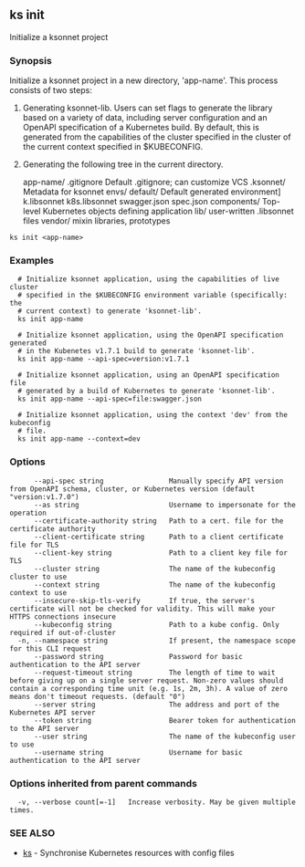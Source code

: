 ## ks init

Initialize a ksonnet project

### Synopsis


Initialize a ksonnet project in a new directory, 'app-name'. This process
consists of two steps:

1. Generating ksonnet-lib. Users can set flags to generate the library based on
   a variety of data, including server configuration and an OpenAPI
   specification of a Kubernetes build. By default, this is generated from the
   capabilities of the cluster specified in the cluster of the current context
   specified in $KUBECONFIG.
2. Generating the following tree in the current directory.

   app-name/
     .gitignore     Default .gitignore; can customize VCS
     .ksonnet/      Metadata for ksonnet
     envs/
       default/     Default generated environment]
         k.libsonnet
         k8s.libsonnet
         swagger.json
         spec.json
     components/    Top-level Kubernetes objects defining application
     lib/           user-written .libsonnet files
     vendor/        mixin libraries, prototypes


```
ks init <app-name>
```

### Examples

```
  # Initialize ksonnet application, using the capabilities of live cluster
  # specified in the $KUBECONFIG environment variable (specifically: the
  # current context) to generate 'ksonnet-lib'.
  ks init app-name

  # Initialize ksonnet application, using the OpenAPI specification generated
  # in the Kubenetes v1.7.1 build to generate 'ksonnet-lib'.
  ks init app-name --api-spec=version:v1.7.1

  # Initialize ksonnet application, using an OpenAPI specification file
  # generated by a build of Kubernetes to generate 'ksonnet-lib'.
  ks init app-name --api-spec=file:swagger.json

  # Initialize ksonnet application, using the context 'dev' from the kubeconfig
  # file.
  ks init app-name --context=dev
```

### Options

```
      --api-spec string                Manually specify API version from OpenAPI schema, cluster, or Kubernetes version (default "version:v1.7.0")
      --as string                      Username to impersonate for the operation
      --certificate-authority string   Path to a cert. file for the certificate authority
      --client-certificate string      Path to a client certificate file for TLS
      --client-key string              Path to a client key file for TLS
      --cluster string                 The name of the kubeconfig cluster to use
      --context string                 The name of the kubeconfig context to use
      --insecure-skip-tls-verify       If true, the server's certificate will not be checked for validity. This will make your HTTPS connections insecure
      --kubeconfig string              Path to a kube config. Only required if out-of-cluster
  -n, --namespace string               If present, the namespace scope for this CLI request
      --password string                Password for basic authentication to the API server
      --request-timeout string         The length of time to wait before giving up on a single server request. Non-zero values should contain a corresponding time unit (e.g. 1s, 2m, 3h). A value of zero means don't timeout requests. (default "0")
      --server string                  The address and port of the Kubernetes API server
      --token string                   Bearer token for authentication to the API server
      --user string                    The name of the kubeconfig user to use
      --username string                Username for basic authentication to the API server
```

### Options inherited from parent commands

```
  -v, --verbose count[=-1]   Increase verbosity. May be given multiple times.
```

### SEE ALSO
* [ks](ks.md)	 - Synchronise Kubernetes resources with config files

